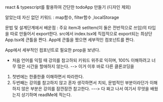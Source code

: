 react & typescript를 활용하여 간단한 todoApp 만들기 (디자인 제외)

알았는데 자신 없던 키워드 : map함수, filter함수 ,localStorage

문법 및 설계단계에서 배운점 :
주요 item과 setItem(이 둘은 전반적으로 쓰임)의 타입을 따로 만들어서 export한다.
src에서 index.tsx에 직접적으로 export되는 최상단 App.tsx에 큰틀을 짠다. 
App에 큰틀을 짰으면 세부적인 컴포넌트를 짠다.

App에서 세부적인 컴포넌트로 필요한 prop을 보낸다. 


* 처음 언어를 익힐 때 강의를 참고하되 키워드 위주로 익히며, 100% 이해하려고 너무 많은 시간을 할애하지 않는다. 
--> 이거 이후 바로 다른 클론코딩을 
1. 첫번에는 한줄한줄 이해하면서 따라한다.
2. 두번째는 강의를 참고하지 않고 혼자 생각하면서 치되, 문법적인 부분이라던가 이해하지 않은 부분은 강의를 잠깐잠깐 참고한다.
---> 다 짜고 나서 여기서 무엇을 배웠는지 상기하며 readMe에 적는다.
